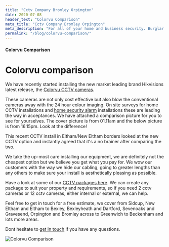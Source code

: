```yaml
---
title: "Cctv Company Bromley Orpington"
date: 2020-07-08
header_text: "Colorvu Comparison"
meta_title: "Cctv Company Bromley Orpington"
meta_description: "For all of your home and business security. Burglar Alarm Servicing, Burglar Alarm Installation, Alarm Battery and CCTV. Call 020 8302 4065 or email us."
permalink: "/blog/colorvu-comparison/"
---
```


#### Colorvu Comparison

# Colorvu comparison

We have recently started installing the new market leading brand Hikvisions latest release, the [Colorvu CCTV cameras](/products/cctv-package-2-1199-24hr-colour-cctv/).

These cameras are not only cost effective but also blow the conventional cameras away with the 24 hour colour imaging. On site surveys for home CCTV installations and [home security alarm](/categories/burglar-alarms/) installations these are leading the way in acceptances. We have attached a comparison picture for you to see for yourselves. The cover picture is from 01.11am and the below picture is from 16.15pm. Look at the difference!

This recent CCTV install in Eltham/New Eltham borders looked at the new CCTV option and instantly agreed that it\'s a no brainer after comparing the two.

We take the up-most care installing our equipment, we are definitely not the cheapest option but we believe you get what you pay for. We wow our customers with the way we hide our cabling, going to greater lengths than any others to make sure your install is aesthetically pleasing as possible.

Have a look at some of our [CCTV packages here](/categories/cctv/). We can create any package to suit your property and requirements, so if you need 2 cctv cameras or 12 cctv cameras, either internal or external, we can help.

Feel free to get in touch for a free estimate, we cover from Sidcup, New Eltham and Eltham to Bexley, Bexleyheath and Dartford, Sevenoaks and Gravesend, Orpington and Bromley across to Greenwich to Beckenham and lots more areas.

Dont hesitate to [get in touch](/contact/) if you have any questions.

![Colorvu Comparison](https://res.cloudinary.com/kbs/image/upload/elh2qpjgzyjzltl8bghh.jpg)